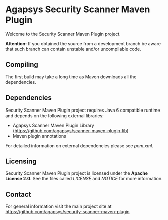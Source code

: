 # Agapsys Security Scanner Maven Plugin

Welcome to the Security Scanner Maven Plugin project.

**Attention:** If you obtained the source from a development branch be aware that  such branch can contain unstable and/or uncompilable code.

## Compiling

The first build may take a long time as Maven downloads all the dependencies.

## Dependencies

Security Scanner Maven Plugin project requires Java 6 compatible runtime and depends on the following external libraries:

* Agapsys Scanner Maven Plugin Library (https://github.com/agapsys/scanner-maven-plugin-lib)
* Maven plugin annotations

For detailed information on external dependencies please see *pom.xml*.

## Licensing

Security Scanner Maven Plugin project is licensed under the **Apache License 2.0**. See the files called *LICENSE* and *NOTICE* for more information.


## Contact

For general information visit the main project site at https://github.com/agapsys/security-scanner-maven-plugin
